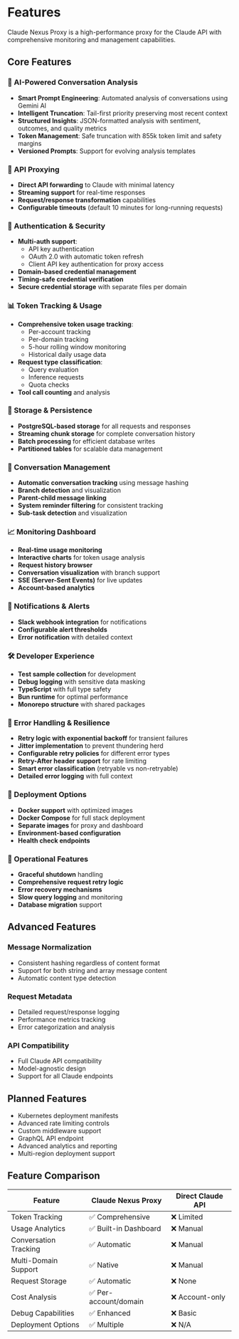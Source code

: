 # Features

Claude Nexus Proxy is a high-performance proxy for the Claude API with comprehensive monitoring and management capabilities.

## Core Features

### 🧠 AI-Powered Conversation Analysis

- **Smart Prompt Engineering**: Automated analysis of conversations using Gemini AI
- **Intelligent Truncation**: Tail-first priority preserving most recent context
- **Structured Insights**: JSON-formatted analysis with sentiment, outcomes, and quality metrics
- **Token Management**: Safe truncation with 855k token limit and safety margins
- **Versioned Prompts**: Support for evolving analysis templates

### 🚀 API Proxying

- **Direct API forwarding** to Claude with minimal latency
- **Streaming support** for real-time responses
- **Request/response transformation** capabilities
- **Configurable timeouts** (default 10 minutes for long-running requests)

### 🔐 Authentication & Security

- **Multi-auth support**:
  - API key authentication
  - OAuth 2.0 with automatic token refresh
  - Client API key authentication for proxy access
- **Domain-based credential management**
- **Timing-safe credential verification**
- **Secure credential storage** with separate files per domain

### 📊 Token Tracking & Usage

- **Comprehensive token usage tracking**:
  - Per-account tracking
  - Per-domain tracking
  - 5-hour rolling window monitoring
  - Historical daily usage data
- **Request type classification**:
  - Query evaluation
  - Inference requests
  - Quota checks
- **Tool call counting** and analysis

### 💾 Storage & Persistence

- **PostgreSQL-based storage** for all requests and responses
- **Streaming chunk storage** for complete conversation history
- **Batch processing** for efficient database writes
- **Partitioned tables** for scalable data management

### 🔄 Conversation Management

- **Automatic conversation tracking** using message hashing
- **Branch detection** and visualization
- **Parent-child message linking**
- **System reminder filtering** for consistent tracking
- **Sub-task detection** and visualization

### 📈 Monitoring Dashboard

- **Real-time usage monitoring**
- **Interactive charts** for token usage analysis
- **Request history browser**
- **Conversation visualization** with branch support
- **SSE (Server-Sent Events)** for live updates
- **Account-based analytics**

### 🔔 Notifications & Alerts

- **Slack webhook integration** for notifications
- **Configurable alert thresholds**
- **Error notification** with detailed context

### 🛠️ Developer Experience

- **Test sample collection** for development
- **Debug logging** with sensitive data masking
- **TypeScript** with full type safety
- **Bun runtime** for optimal performance
- **Monorepo structure** with shared packages

### 🔄 Error Handling & Resilience

- **Retry logic with exponential backoff** for transient failures
- **Jitter implementation** to prevent thundering herd
- **Configurable retry policies** for different error types
- **Retry-After header support** for rate limiting
- **Smart error classification** (retryable vs non-retryable)
- **Detailed error logging** with full context

### 🐳 Deployment Options

- **Docker support** with optimized images
- **Docker Compose** for full stack deployment
- **Separate images** for proxy and dashboard
- **Environment-based configuration**
- **Health check endpoints**

### 🔧 Operational Features

- **Graceful shutdown** handling
- **Comprehensive request retry logic**
- **Error recovery mechanisms**
- **Slow query logging** and monitoring
- **Database migration** support

## Advanced Features

### Message Normalization

- Consistent hashing regardless of content format
- Support for both string and array message content
- Automatic content type detection

### Request Metadata

- Detailed request/response logging
- Performance metrics tracking
- Error categorization and analysis

### API Compatibility

- Full Claude API compatibility
- Model-agnostic design
- Support for all Claude endpoints

## Planned Features

- Kubernetes deployment manifests
- Advanced rate limiting controls
- Custom middleware support
- GraphQL API endpoint
- Advanced analytics and reporting
- Multi-region deployment support

## Feature Comparison

| Feature               | Claude Nexus Proxy    | Direct Claude API |
| --------------------- | --------------------- | ----------------- |
| Token Tracking        | ✅ Comprehensive      | ❌ Limited        |
| Usage Analytics       | ✅ Built-in Dashboard | ❌ Manual         |
| Conversation Tracking | ✅ Automatic          | ❌ Manual         |
| Multi-Domain Support  | ✅ Native             | ❌ Manual         |
| Request Storage       | ✅ Automatic          | ❌ None           |
| Cost Analysis         | ✅ Per-account/domain | ❌ Account-only   |
| Debug Capabilities    | ✅ Enhanced           | ❌ Basic          |
| Deployment Options    | ✅ Multiple           | ❌ N/A            |
